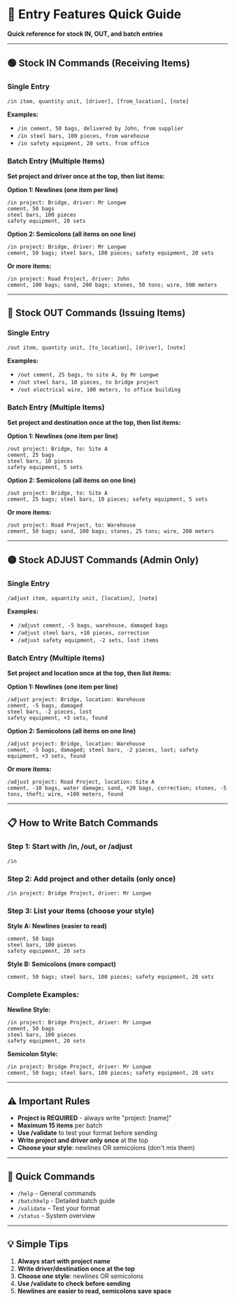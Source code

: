 # 📝 Entry Features Quick Guide

**Quick reference for stock IN, OUT, and batch entries**

---

## 🟢 **Stock IN Commands** (Receiving Items)

### **Single Entry**
```
/in item, quantity unit, [driver], [from_location], [note]
```

**Examples:**
- `/in cement, 50 bags, delivered by John, from supplier`
- `/in steel bars, 100 pieces, from warehouse`
- `/in safety equipment, 20 sets, from office`

### **Batch Entry** (Multiple Items)
**Set project and driver once at the top, then list items:**

**Option 1: Newlines (one item per line)**
```
/in project: Bridge, driver: Mr Longwe
cement, 50 bags
steel bars, 100 pieces
safety equipment, 20 sets
```

**Option 2: Semicolons (all items on one line)**
```
/in project: Bridge, driver: Mr Longwe
cement, 50 bags; steel bars, 100 pieces; safety equipment, 20 sets
```

**Or more items:**
```
/in project: Road Project, driver: John
cement, 100 bags; sand, 200 bags; stones, 50 tons; wire, 500 meters
```

---

## 🔴 **Stock OUT Commands** (Issuing Items)

### **Single Entry**
```
/out item, quantity unit, [to_location], [driver], [note]
```

**Examples:**
- `/out cement, 25 bags, to site A, by Mr Longwe`
- `/out steel bars, 10 pieces, to bridge project`
- `/out electrical wire, 100 meters, to office building`

### **Batch Entry** (Multiple Items)
**Set project and destination once at the top, then list items:**

**Option 1: Newlines (one item per line)**
```
/out project: Bridge, to: Site A
cement, 25 bags
steel bars, 10 pieces
safety equipment, 5 sets
```

**Option 2: Semicolons (all items on one line)**
```
/out project: Bridge, to: Site A
cement, 25 bags; steel bars, 10 pieces; safety equipment, 5 sets
```

**Or more items:**
```
/out project: Road Project, to: Warehouse
cement, 50 bags; sand, 100 bags; stones, 25 tons; wire, 200 meters
```

---

## 🟡 **Stock ADJUST Commands** (Admin Only)

### **Single Entry**
```
/adjust item, ±quantity unit, [location], [note]
```

**Examples:**
- `/adjust cement, -5 bags, warehouse, damaged bags`
- `/adjust steel bars, +10 pieces, correction`
- `/adjust safety equipment, -2 sets, lost items`

### **Batch Entry** (Multiple Items)
**Set project and location once at the top, then list items:**

**Option 1: Newlines (one item per line)**
```
/adjust project: Bridge, location: Warehouse
cement, -5 bags, damaged
steel bars, -2 pieces, lost
safety equipment, +3 sets, found
```

**Option 2: Semicolons (all items on one line)**
```
/adjust project: Bridge, location: Warehouse
cement, -5 bags, damaged; steel bars, -2 pieces, lost; safety equipment, +3 sets, found
```

**Or more items:**
```
/adjust project: Road Project, location: Site A
cement, -10 bags, water damage; sand, +20 bags, correction; stones, -5 tons, theft; wire, +100 meters, found
```

---

## 📋 **How to Write Batch Commands**

### **Step 1: Start with /in, /out, or /adjust**
```
/in
```

### **Step 2: Add project and other details (only once)**
```
/in project: Bridge Project, driver: Mr Longwe
```

### **Step 3: List your items (choose your style)**

**Style A: Newlines (easier to read)**
```
cement, 50 bags
steel bars, 100 pieces
safety equipment, 20 sets
```

**Style B: Semicolons (more compact)**
```
cement, 50 bags; steel bars, 100 pieces; safety equipment, 20 sets
```

### **Complete Examples:**

**Newline Style:**
```
/in project: Bridge Project, driver: Mr Longwe
cement, 50 bags
steel bars, 100 pieces
safety equipment, 20 sets
```

**Semicolon Style:**
```
/in project: Bridge Project, driver: Mr Longwe
cement, 50 bags; steel bars, 100 pieces; safety equipment, 20 sets
```

---

## ⚠️ **Important Rules**

- **Project is REQUIRED** - always write "project: [name]"
- **Maximum 15 items** per batch
- **Use /validate** to test your format before sending
- **Write project and driver only once** at the top
- **Choose your style**: newlines OR semicolons (don't mix them)

---

## 🚀 **Quick Commands**

- `/help` - General commands
- `/batchhelp` - Detailed batch guide
- `/validate` - Test your format
- `/status` - System overview

---

## 💡 **Simple Tips**

1. **Always start with project name**
2. **Write driver/destination once at the top**
3. **Choose one style**: newlines OR semicolons
4. **Use /validate to check before sending**
5. **Newlines are easier to read, semicolons save space**
